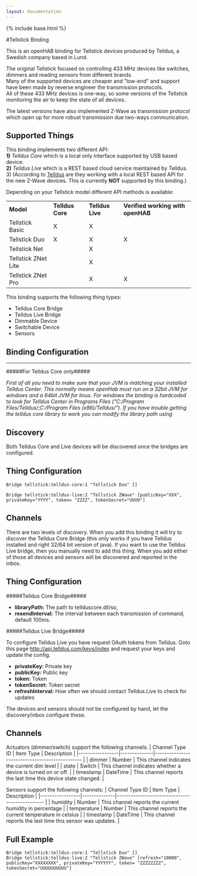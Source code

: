 ```yaml
---
layout: documentation
---
```


{% include base.html %}

#Tellstick Binding

This is an openHAB binding for Tellstick devices produced by Telldus, a Swedish company based in Lund.

The original Tellstick focused on controlling 433 MHz devices like switches, dimmers and reading sensors from different brands. <br>
Many of the supported devices are cheaper and "low-end" and support have been made by reverse engineer the transmission protocols. <br>
All of these 433 MHz devices is one-way, so some versions of the Tellstick monitoring the air to keep the state of all devices. 
  
The latest versions have also implemented Z-Wave as transmission protocol which open up for more robust transmission due two-ways communication. 
 
## Supported Things

This binding implements two different API:  
**1)** *Telldus Core* which is a local only interface supported by USB based device. <br>
**2)** *Telldus Live* which is a REST based cloud service maintained by Telldus. <br>
3) (According to [Telldus](http://developer.telldus.com/blog/2016/01/21/local-api-for-tellstick-znet-lite-beta) are they working with a local REST based API for the new Z-Wave devices. This is currently **NOT** supported by this binding.)

Depending on your Tellstick model different API methods is available: 

<table>
<tr><td><b>Model</b></td> <td><b>Telldus Core</b></td> <td><b>Telldus Live</b></td> <td><b>Verified working with openHAB</b></td></tr>
<tr><td>Tellstick Basic</td><td>X</td><td>X</td></tr>
<tr><td>Tellstick Duo</td><td>X</td><td>X</td><td>X</td></tr>
<tr><td>Tellstick Net</td><td></td><td>X</td></tr>
<tr><td>Tellstick ZNet Lite</td><td></td><td>X</td></tr>
<tr><td>Tellstick ZNet Pro</td><td></td><td>X</td><td>X</td></tr>
</table>


This binding supports the following thing types:

* Telldus Core Bridge
* Telldus Live Bridge
* Dimmable Device
* Switchable Device
* Sensors

## Binding Configuration

---

#####For Telldus Core only#####

*First of all you need to make sure that your JVM is matching your installed Telldus Center. This normally means openHab must run on a 32bit JVM for windows and a 64bit JVM for linux. For windows the binding is hardcoded to look for Telldus Center in Programs Files ("C:/Program Files/Telldus/;C:/Program Files (x86)/Telldus/"). If you have trouble getting the telldus core library to work you can modify the library path using*

## Discovery

Both Telldus Core and Live devices will be discovered once the bridges are configured.

## Thing Configuration

```xtend
Bridge tellstick:telldus-core:1 "Tellstick Duo" []

Bridge tellstick:telldus-live:2 "Tellstick ZWave" [publicKey="XXX", privateKey="YYYY", token= "ZZZZ", tokenSecret="UUUU"]
```

## Channels

There are two levels of discovery. When you add this binding it will try to discover the Telldus Core Bridge (this only works if you have Telldus installed and right 32/64 bit version of java).
If you want to use the Telldus Live bridge, then you manually need to add this thing.
When you add either of those all devices and sensors will be discovered and reported in the inbox.

## Thing Configuration

#####Telldus Core Bridge#####

- **libraryPath:** The path to tellduscore.dll/so, 
- **resendInterval:** The interval between each transmission of command, default 100ms.

#####Telldus Live Bridge#####

To configure Telldus Live you have request OAuth tokens from Telldus. Goto this page
http://api.telldus.com/keys/index and request your keys and update the config.
- **privateKey:** Private key
- **publicKey:** Public key
- **token:** Token
- **tokenSecret:** Token secret
- **refreshInterval:** How often we should contact Telldus.Live to check for updates

The devices and sensors should not be configured by hand, let the discovery/inbox configure these.

## Channels

Actuators (dimmer/switch) support the following channels:
| Channel Type ID | Item Type    | Description  |
|-----------------|--------------|----------------------------------------------- |
| dimmer          | Number       | This channel indicates the current dim level |
| state           | Switch       | This channel indicates whether a device is turned on or off. |
| timestamp       | DateTime     | This channel reports the last time this device state changed. |

Sensors support the following channels:
| Channel Type ID | Item Type    | Description  |
|-----------------|--------------|----------------------------------------------- |
| humidity        | Number       | This channel reports the current humidity in percentage |
| temperature      | Number       | This channel reports the current temperature in celsius |
| timestamp       | DateTime     | This channel reports the last time this sensor was updates. |

## Full Example

```xtend
Bridge tellstick:telldus-core:1 "Tellstick Duo" []
Bridge tellstick:telldus-live:2 "Tellstick ZWave" [refresh="10000", publicKey="XXXXXXXX", privateKey="YYYYYY", token= "ZZZZZZZZ", tokenSecret="UUUUUUUUUU"]
```

